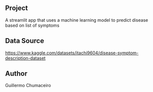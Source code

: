 ## Project

A streamlit app that uses a machine learning model to predict disease based on list of symptoms

## Data Source

https://www.kaggle.com/datasets/itachi9604/disease-symptom-description-dataset

## Author

Guillermo Chumaceiro